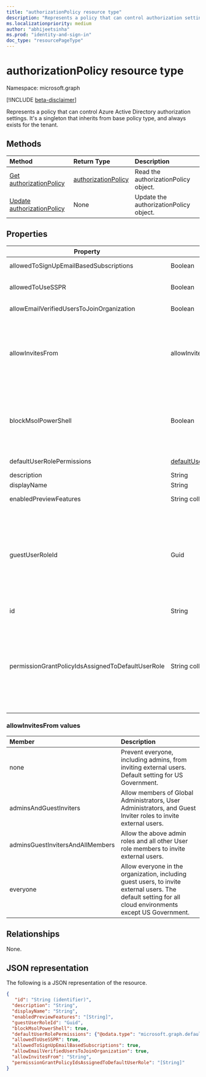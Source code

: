 ```yaml
---
title: "authorizationPolicy resource type"
description: "Represents a policy that can control authorization settings of Azure Active Directory."
ms.localizationpriority: medium
author: "abhijeetsinha"
ms.prod: "identity-and-sign-in"
doc_type: "resourcePageType"
---
```


# authorizationPolicy resource type

Namespace: microsoft.graph

[!INCLUDE [beta-disclaimer](../../includes/beta-disclaimer.md)]

Represents a policy that can control Azure Active Directory authorization settings. It's a singleton that inherits from base policy type, and always exists for the tenant. 

## Methods

| Method       | Return Type | Description |
|:-------------|:------------|:------------|
| [Get authorizationPolicy](../api/authorizationpolicy-get.md) | [authorizationPolicy](authorizationpolicy.md) | Read the authorizationPolicy object. |
| [Update authorizationPolicy](../api/authorizationpolicy-update.md) | None | Update the authorizationPolicy object. |

## Properties  
| Property | Type | Description | 
|-|-|-|
|allowedToSignUpEmailBasedSubscriptions|Boolean| Indicates whether users can sign up for email based subscriptions. | 
|allowedToUseSSPR|Boolean| Indicates whether the Self-Serve Password Reset feature can be used by users on the tenant. | 
|allowEmailVerifiedUsersToJoinOrganization|Boolean| Indicates whether a user can join the tenant by email validation. | 
|allowInvitesFrom|allowInvitesFrom|Indicates who can invite external users to the organization. Possible values are: `none`, `adminsAndGuestInviters`, `adminsGuestInvitersAndAllMembers`, `everyone`.  `everyone` is the default setting for all cloud environments except US Government. See more in the [table below](#allowinvitesfrom-values).|
|blockMsolPowerShell|Boolean| To disable the use of MSOL PowerShell set this property to `true`. This will also disable user-based access to the legacy service endpoint used by MSOL PowerShell. This does not affect Azure AD Connect or Microsoft Graph. | 
|defaultUserRolePermissions|[defaultUserRolePermissions](defaultUserRolePermissions.md)| Specifies certain customizable permissions for default user role. | 
|description|String| Description of this policy.|  
|displayName|String| Display name for this policy. |  
|enabledPreviewFeatures|String collection| List of features enabled for private preview on the tenant. | 
|guestUserRoleId|Guid| Represents role templateId for the role that should be granted to guest user. Refer to [List unifiedRoleDefinitions](../api/rbacapplication-list-roledefinitions.md) to find the list of available role templates. Currently following roles are supported:  User (`a0b1b346-4d3e-4e8b-98f8-753987be4970`), Guest User (`10dae51f-b6af-4016-8d66-8c2a99b929b3`), and Restricted Guest User (`2af84b1e-32c8-42b7-82bc-daa82404023b`). | 
|id|String| ID of the authorization policy. Required. Read-only.| 
|permissionGrantPolicyIdsAssignedToDefaultUserRole|String collection|Indicates if user consent to apps is allowed, and if it is, which app consent policy (permissionGrantPolicy) governs the permission for users to grant consent. Values should be in the format `managePermissionGrantsForSelf.{id}`, where `{id}` is the **id** of a built-in or custom [app consent policy](/azure/active-directory/manage-apps/manage-app-consent-policies). An empty list indicates user consent to apps is disabled. |

### allowInvitesFrom values

|Member|Description|
|:---|:---|
|none|Prevent everyone, including admins, from inviting external users. Default setting for US Government.|
|adminsAndGuestInviters|Allow members of Global Administrators, User Administrators, and Guest Inviter roles to invite external users.|
|adminsGuestInvitersAndAllMembers|Allow the above admin roles and all other User role members to invite external users.|
|everyone|Allow everyone in the organization, including guest users, to invite external users. The default setting for all cloud environments except US Government.|

## Relationships

None.

## JSON representation

The following is a JSON representation of the resource.

<!-- {
  "blockType": "resource",
  "optionalProperties": [

  ],
  "@odata.type": "microsoft.graph.authorizationPolicy",
  "keyProperty": "id"
}-->

```json
{
   "id": "String (identifier)",
  "description": "String",
  "displayName": "String",
  "enabledPreviewFeatures": "[String]",
  "guestUserRoleId": "Guid",
  "blockMsolPowerShell": true,
  "defaultUserRolePermissions": {"@odata.type": "microsoft.graph.defaultUserRolePermissions"},
  "allowedToUseSSPR": true,
  "allowedToSignUpEmailBasedSubscriptions": true,
  "allowEmailVerifiedUsersToJoinOrganization": true,
  "allowInvitesFrom": "String",
  "permissionGrantPolicyIdsAssignedToDefaultUserRole": "[String]"
}
```
